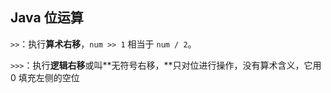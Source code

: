 ## Java 位运算

`>>`：执行**算术右移**，`num >> 1` 相当于 `num / 2`。

`>>>`：执行**逻辑右移**或叫**无符号右移，**只对位进行操作，没有算术含义，它用 0 填充左侧的空位